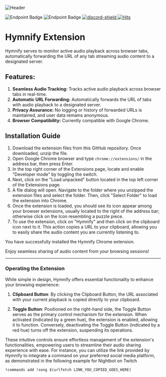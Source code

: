 [discord-invite]: https://discord.gg/n5eejXjCQz

[discord-shield]: https://discordapp.com/api/guilds/1130517263280246907/widget.png?style=shield

![Header](https://raw.githubusercontent.com/hawolt/hymnify/main/resources/logo-github.png)

![Endpoint Badge](https://img.shields.io/endpoint?url=https%3A%2F%2Faudio-extension.hawolt.com%2Fuser&labelColor=green) ![Endpoint Badge](https://img.shields.io/endpoint?url=https%3A%2F%2Faudio-extension.hawolt.com%2Fcounter&labelColor=orange) [ ![discord-shield][] ][discord-invite] [![Hits](https://hits.seeyoufarm.com/api/count/incr/badge.svg?url=https%3A%2F%2Fgithub.com%2Fhawolt%2Fhymnify&count_bg=%2379C83D&title_bg=%23555555&icon=&icon_color=%23E7E7E7&title=hits&edge_flat=false)](https://hits.seeyoufarm.com)

# **Hymnify Extension**
Hymnify serves to monitor active audio playback across browser tabs, automatically forwarding the URL of any tab streaming audio content to a designated server.

## Features:
 1. **Seamless Audio Tracking:**
 Tracks active audio playback across browser tabs in real-time.
 2. **Automatic URL Forwarding:**
 Automatically forwards the URL of tabs with audio playback to a designated server.
 3. **Privacy Assurance:** 
 No logging or history of forwarded URLs is maintained, and user data remains anonymous.
 4. **Browser Compatibility:**
 Currently compatible with Google Chrome.

## Installation Guide

1. Download the extension files from this GitHub repository. Once downloaded, unzip the file.
2. Open Google Chrome browser and type `chrome://extensions/` in the address bar, then press Enter.
3. In the top right corner of the Extensions page, locate and enable "Developer mode" by toggling the switch.
4. Next, click on the "Load unpacked" button located in the top left corner of the Extensions page.
5. A file dialog will open. Navigate to the folder where you unzipped the extension files and select the folder. Then, click "Select Folder" to load the extension into Chrome.
6. Once the extension is loaded, you should see its icon appear among your browser extensions, usually located to the right of the address bar; otherwise click on the Icon resembling a puzzle piece.
7. To use the extension, click on "Hymnify" and then click on the clipboard icon next to it. This action copies a URL to your clipboard, allowing you to easily share the audio content you are currently listening to.

You have successfully installed the Hymnify Chrome extension.


Enjoy seamless sharing of audio content from your browsing sessions!

---

### Operating the Extension

While simple in design, Hymnify offers essential functionality to enhance your browsing experience:

1.  **Clipboard Button**:
By clicking the Clipboard Button, the URL associated with your current playback is copied directly to your clipboard.
    
2.  **Toggle Button**:
Positioned on the right-hand side, the Toggle Button serves as the primary control mechanism for the extension. When activated (indicated by a green hue), the extension is enabled, allowing it to function. Conversely, deactivating the Toggle Button (indicated by a red hue) turns off the extension, suspending its operations.
    
These intuitive controls ensure effortless management of the extension's functionalities, empowering users to streamline their audio sharing experience with ease. For instance, you can utilize the link provided by Hymnify to integrate a command on your preferred social media platform, as demonstrated in the following example for Nightbot on Twitch


`!commands add !song $(urlfetch LINK_YOU_COPIED_GOES_HERE)`
